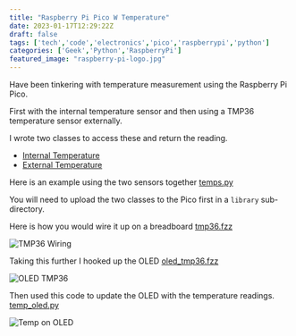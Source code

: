 ```yaml
---
title: "Raspberry Pi Pico W Temperature"
date: 2023-01-17T12:29:22Z
draft: false
tags: ['tech','code','electronics','pico','raspberrypi','python']
categories: ['Geek','Python','RaspberryPi']
featured_image: "raspberry-pi-logo.jpg"
---
```


Have been tinkering with temperature measurement using the Raspberry Pi Pico.

First with the internal temperature sensor and then using a TMP36 temperature sensor externally.

I wrote two classes to access these and return the reading.

* [Internal Temperature](https://github.com/alastairhm/pico_w/blob/main/library/internal_temp.py)
* [External Temperature](https://github.com/alastairhm/pico_w/blob/main/library/tmp36.py)

Here is an example using the two sensors together [temps.py](https://github.com/alastairhm/pico_w/blob/main/temps.py)

You will need to upload the two classes to the Pico first in a `library` sub-directory.

Here is how you would wire it up on a breadboard [tmp36.fzz](https://github.com/alastairhm/pico_w/blob/main/circuits/tmp36.fzz)

![TMP36 Wiring](https://live.staticflickr.com/65535/52632604331_e3fb371877_c.jpg)

Taking this further I hooked up the OLED [oled_tmp36.fzz](https://github.com/alastairhm/pico_w/blob/main/circuits/oled_tmp36.fzz)

![OLED TMP36](https://live.staticflickr.com/65535/52633049290_638dfd7830_c.jpg)

Then used this code to update the OLED with the temperature readings.
[temp_oled.py](https://github.com/alastairhm/pico_w/blob/main/temp_oled.py)

![Temp on OLED](https://live.staticflickr.com/65535/52633067160_ec52d30b29_c.jpg)


